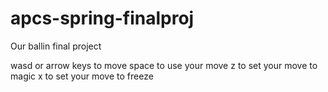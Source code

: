 # apcs-spring-finalproj

Our ballin final project

wasd or arrow keys to move
space to use your move
z to set your move to magic
x to set your move to freeze
